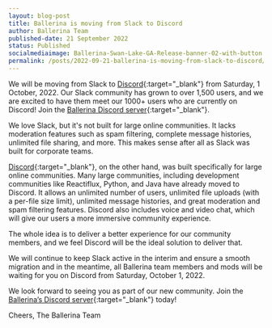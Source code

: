 ```yaml
---
layout: blog-post
title: Ballerina is moving from Slack to Discord
author: Ballerina Team
published-date: 21 September 2022
status: Published
socialmediaimage: Ballerina-Swan-Lake-GA-Release-banner-02-with-button.png
permalink: /posts/2022-09-21-ballerina-is-moving-from-slack-to-discord/
---
```


<style>.cBlogContent p{white-space: break-spaces !important;}</style>

We will be moving from Slack to [Discord](https://discord.com/invite/wAJYFbMrG2){:target="_blank"} from Saturday, 1 October, 2022. Our Slack community has grown to over 1,500 users, and we are excited to have them meet our 1000+ users who are currently on Discord! Join the [Ballerina Discord server](https://discord.com/invite/wAJYFbMrG2){:target="_blank"}.

We love Slack, but it's not built for large online communities. It lacks moderation features such as spam filtering, complete message histories, unlimited file sharing, and more. This makes sense after all as Slack was built for corporate teams.

[Discord](https://discord.com/invite/wAJYFbMrG2){:target="_blank"}, on the other hand, was built specifically for large online communities. Many large communities, including development communities like Reactiflux, Python, and Java have already moved to Discord. It allows an unlimited number of users, unlimited file uploads (with a per-file size limit), unlimited message histories, and great moderation and spam filtering features. Discord also includes voice and video chat, which will give our users a more immersive community experience.

The whole idea is to deliver a better experience for our community members, and we feel Discord will be the ideal solution to deliver that.

We will continue to keep Slack active in the interim and ensure a smooth migration and in the meantime, all Ballerina team members and mods will be waiting for you on Discord from Saturday, October 1, 2022.

We look forward to seeing you as part of our new community. Join the [Ballerina’s Discord server](https://discord.com/invite/wAJYFbMrG2){:target="_blank"} today! 

Cheers, 
The Ballerina Team